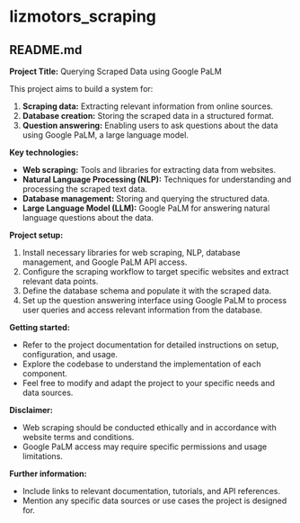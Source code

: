 # lizmotors_scraping

## README.md

**Project Title:** Querying Scraped Data using Google PaLM

This project aims to build a system for:

1. **Scraping data:** Extracting relevant information from online sources.
2. **Database creation:** Storing the scraped data in a structured format.
3. **Question answering:** Enabling users to ask questions about the data using Google PaLM, a large language model.

**Key technologies:**

* **Web scraping:** Tools and libraries for extracting data from websites.
* **Natural Language Processing (NLP):** Techniques for understanding and processing the scraped text data.
* **Database management:** Storing and querying the structured data.
* **Large Language Model (LLM):** Google PaLM for answering natural language questions about the data.

**Project setup:**

1. Install necessary libraries for web scraping, NLP, database management, and Google PaLM API access.
2. Configure the scraping workflow to target specific websites and extract relevant data points.
3. Define the database schema and populate it with the scraped data.
4. Set up the question answering interface using Google PaLM to process user queries and access relevant information from the database.

**Getting started:**

* Refer to the project documentation for detailed instructions on setup, configuration, and usage.
* Explore the codebase to understand the implementation of each component.
* Feel free to modify and adapt the project to your specific needs and data sources.

**Disclaimer:**

* Web scraping should be conducted ethically and in accordance with website terms and conditions.
* Google PaLM access may require specific permissions and usage limitations.

**Further information:**

* Include links to relevant documentation, tutorials, and API references.
* Mention any specific data sources or use cases the project is designed for.


